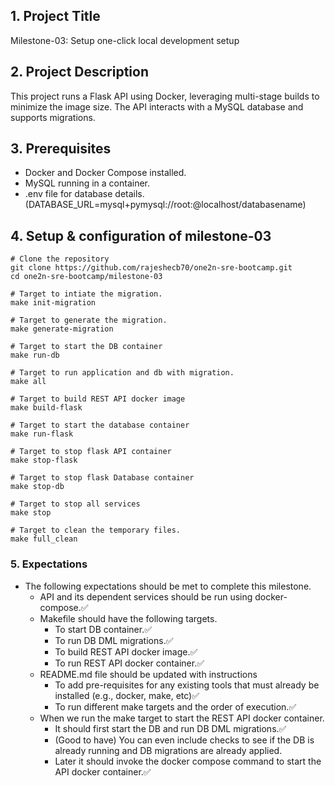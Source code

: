 ## 1. Project Title
  
Milestone-03: Setup one-click local development setup

## 2. Project Description
  
This project runs a Flask API using Docker, leveraging multi-stage builds to minimize the image size. The API interacts with a MySQL database and supports migrations.

## 3. Prerequisites
  
- Docker and Docker Compose installed.
- MySQL running in a container.
- .env file for database details. (DATABASE_URL=mysql+pymysql://root:<DBpassword>@localhost/databasename)

## 4. Setup & configuration of milestone-03
  
 ```
 # Clone the repository
 git clone https://github.com/rajeshecb70/one2n-sre-bootcamp.git
 cd one2n-sre-bootcamp/milestone-03
 ```

 ```
 # Target to intiate the migration.
 make init-migration
 ```

 ```
 # Target to generate the migration.
 make generate-migration
 ```

 ```
 # Target to start the DB container
 make run-db
 ```

 ```
 # Target to run application and db with migration.
 make all
 ```

 ```
 # Target to build REST API docker image
 make build-flask
 ```

 ```
 # Target to start the database container
 make run-flask
 ```

 ```
 # Target to stop flask API container
 make stop-flask
 ```

 ```
 # Target to stop flask Database container
 make stop-db
 ```

 ```
 # Target to stop all services
 make stop
 ```

 ```
 # Target to clean the temporary files.
 make full_clean
 ```

### 5. Expectations
  
- The following expectations should be met to complete this milestone.
  - API and its dependent services should be run using docker-compose.✅
  - Makefile should have the following targets.
    - To start DB container.✅
    - To run DB DML migrations.✅
    - To build REST API docker image.✅
    - To run REST API docker container.✅
  - README.md file should be updated with instructions
    - To add pre-requisites for any existing tools that must already be installed (e.g., docker, make, etc)✅
    - To run different make targets and the order of execution.✅
  - When we run the make target to start the REST API docker container.
    - It should first start the DB and run DB DML migrations.✅
    - (Good to have) You can even include checks to see if the DB is already running and DB migrations are already applied.
    - Later it should invoke the docker compose command to start the API docker container.✅

